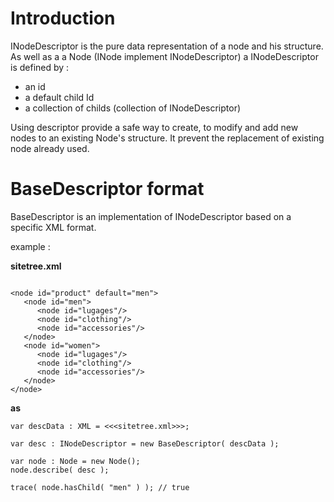 # Introduction #

INodeDescriptor is the pure data representation of a node and his structure. As well as a  a Node (INode implement INodeDescriptor) a INodeDescriptor is defined by :

  * an id
  * a default child Id
  * a collection of childs (collection of INodeDescriptor)

Using descriptor provide a safe way to create, to modify and add new nodes to an existing Node's structure. It prevent the replacement of existing node already used.

# BaseDescriptor format #

BaseDescriptor is an implementation of INodeDescriptor based on a specific XML format.

example :

**sitetree.xml**
```

<node id="product" default="men">
   <node id="men">
      <node id="lugages"/>
      <node id="clothing"/>
      <node id="accessories"/>
   </node>
   <node id="women">
      <node id="lugages"/>
      <node id="clothing"/>
      <node id="accessories"/>
   </node>
</node>

```

**as**

```
var descData : XML = <<<sitetree.xml>>>;

var desc : INodeDescriptor = new BaseDescriptor( descData );

var node : Node = new Node();
node.describe( desc );

trace( node.hasChild( "men" ) ); // true
```
